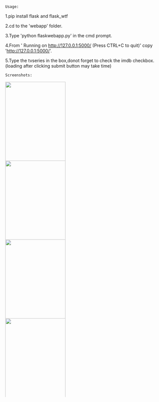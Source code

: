 `Usage:`

1.pip install flask and flask_wtf

2.cd to the 'webapp' folder.

3.Type 'python flaskwebapp.py' in the cmd prompt.

4.From ' Running on http://127.0.0.1:5000/ (Press CTRL+C to quit)' 
copy 'http://127.0.0.1:5000/'.

5.Type the tvseries in the box,donot forget to check the imdb checkbox.
(loading after clicking submit button may take time)

`Screenshots:`
<div style="max-height:250px; max-width:300px; overflow: hidden">
<img src="https://drive.google.com/uc?id=1modWZhAnP83cCvfebuIs8liVKg0820wJ" width="80%">
</div>
<div style="max-height:250px; max-width:300px; overflow: hidden" >
<img src="https://drive.google.com/uc?id=1RWtwoYi1U_NbwylxJiofeUZ1Q_eGFFL0" width="80%">
</div>
<div style="max-height:250px; max-width:300px; overflow: hidden">
<img src="https://drive.google.com/uc?id=1GHhGvh7APtuAcULsCp0NTYi9Xv63ozpj" width="80%">
</div>

</div>
<div style="max-height:250px; max-width:300px; overflow: hidden">
<img src="https://drive.google.com/uc?id=1zvbY1WdSlGXrW9DNIHOiNkK-CJ0OrveZ" width="80%">
</div>


